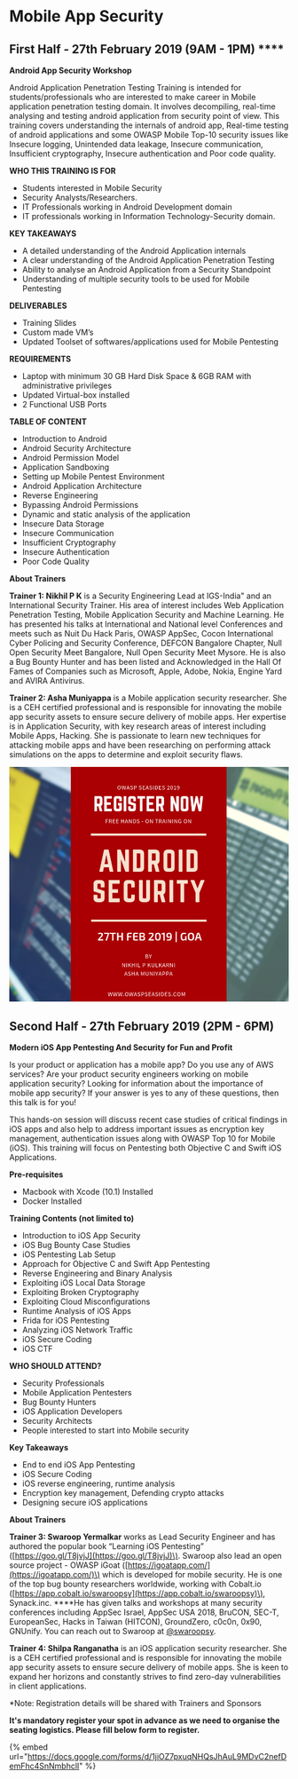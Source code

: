 # Mobile App Security

## First Half - 27th February 2019 \(9AM - 1PM\) ****

**Android App Security Workshop** 

Android Application Penetration Testing Training is intended for students/professionals who are interested to make career in Mobile application penetration testing domain. It involves decompiling, real-time analysing and testing android application from security point of view. This training covers understanding the internals of android app, Real-time testing of android applications and some OWASP Mobile Top-10 security issues like Insecure logging, Unintended data leakage, Insecure communication, Insufficient cryptography, Insecure authentication and Poor code quality.

**WHO THIS TRAINING IS FOR** 

* Students interested in Mobile Security 
* Security Analysts/Researchers.
* IT Professionals working in Android Development domain
* IT professionals working in Information Technology-Security domain.

**KEY TAKEAWAYS** 

* A detailed understanding of the Android Application internals 
* A clear understanding of the Android Application Penetration Testing
* Ability to analyse an Android Application from a Security Standpoint 
* Understanding of multiple security tools to be used for Mobile Pentesting

**DELIVERABLES**  

* Training Slides 
* Custom made VM’s 
* Updated Toolset of softwares/applications used for Mobile Pentesting

**REQUIREMENTS**

* Laptop with minimum 30 GB Hard Disk Space & 6GB RAM with administrative privileges 
* Updated Virtual-box installed
* 2 Functional USB Ports

**TABLE OF CONTENT**

* Introduction to Android 
* Android Security Architecture 
* Android Permission Model 
* Application Sandboxing 
* Setting up Mobile Pentest Environment 
* Android Application Architecture 
* Reverse Engineering 
* Bypassing Android Permissions 
* Dynamic and static analysis of the application 
* Insecure Data Storage 
* Insecure Communication 
* Insufficient Cryptography 
* Insecure Authentication 
* Poor Code Quality

**About Trainers**

**Trainer 1: Nikhil P K** is a Security Engineering Lead at IGS-India" and an International Security Trainer. His area of interest includes Web Application Penetration Testing, Mobile Application Security and Machine Learning. He has presented his talks at International and National level Conferences and meets such as Nuit Du Hack Paris, OWASP AppSec, Cocon International Cyber Policing and Security Conference, DEFCON Bangalore Chapter, Null Open Security Meet Bangalore, Null Open Security Meet Mysore. He is also a Bug Bounty Hunter and has been listed and Acknowledged in the Hall Of Fames of Companies such as Microsoft, Apple, Adobe, Nokia, Engine Yard and AVIRA Antivirus.

**Trainer 2: Asha Muniyappa** is a Mobile application security researcher. She is a CEH certified professional and is responsible for innovating the mobile app security assets to ensure secure delivery of mobile apps. Her expertise is in Application Security, with key research areas of interest including Mobile Apps, Hacking. She is passionate to learn new techniques for attacking mobile apps and have been researching on performing attack simulations on the apps to determine and exploit security flaws.

![](../.gitbook/assets/whatsapp-image-2019-01-10-at-16.03.33.jpeg)

## Second Half  - 27th February 2019 \(2PM - 6PM\)

**Modern iOS App Pentesting And Security for Fun and Profit**

Is your product or application has a mobile app? Do you use any of AWS services? Are your product security engineers working on mobile application security? Looking for information about the importance of mobile app security? If your answer is yes to any of these questions, then this talk is for you!

This hands-on session will discuss recent case studies of critical findings in iOS apps and also help to address important issues as encryption key management, authentication issues along with OWASP Top 10 for Mobile \(iOS\). This training will focus on Pentesting both Objective C and Swift iOS Applications.

**Pre-requisites**

* Macbook with Xcode \(10.1\) Installed
* Docker Installed

**Training Contents \(not limited to\)**

* Introduction to iOS App Security
* iOS Bug Bounty Case Studies
* iOS Pentesting Lab Setup
* Approach for Objective C and Swift App Pentesting
* Reverse Engineering and Binary Analysis
* Exploiting iOS Local Data Storage
* Exploiting Broken Cryptography
* Exploiting Cloud Misconfigurations
* Runtime Analysis of iOS Apps
* Frida for iOS Pentesting
* Analyzing iOS Network Traffic
* iOS Secure Coding
* iOS CTF

**WHO SHOULD ATTEND?**

* Security Professionals
* Mobile Application Pentesters
* Bug Bounty Hunters
* iOS Application Developers
* Security Architects
* People interested to start into Mobile security

**Key Takeaways**

* End to end iOS App Pentesting
* iOS Secure Coding
* iOS reverse engineering, runtime analysis
* Encryption key management, Defending crypto attacks
* Designing secure iOS applications

**About Trainers**

**Trainer 3: Swaroop Yermalkar** works as Lead Security Engineer and has authored the popular book “Learning iOS Pentesting” \([https://goo.gl/T8jvjJ](https://goo.gl/T8jvjJ)\). Swaroop also lead an open source project - OWASP iGoat \([https://igoatapp.com/](https://igoatapp.com/)\) which is developed for mobile security. He is one of the top bug bounty researchers worldwide, working with Cobalt.io \([https://app.cobalt.io/swaroopsy](https://app.cobalt.io/swaroopsy)\), Synack.inc. ****He has given talks and workshops at many security conferences including AppSec Israel, AppSec USA 2018, BruCON, SEC-T, EuropeanSec, Hacks in Taiwan \(HITCON\), GroundZero, c0c0n, 0x90, GNUnify. You can reach out to Swaroop at [@swaroopsy](https://twitter.com/swaroopsy).

**Trainer 4: Shilpa Ranganatha** is an iOS  application security researcher. She is a CEH certified professional and is responsible for innovating the mobile app security assets to ensure secure delivery of mobile apps. She is keen to expand her horizons and constantly strives to find zero-day vulnerabilities in client  applications.

\*Note: Registration details will be shared with Trainers and Sponsors

**It's mandatory register your spot in advance as we need to organise the seating logistics. Please fill below form to register.**

{% embed url="https://docs.google.com/forms/d/1jiOZ7pxuqNHQsJhAuL9MDvC2nefDemFhc4SnNmbhclI" %}

